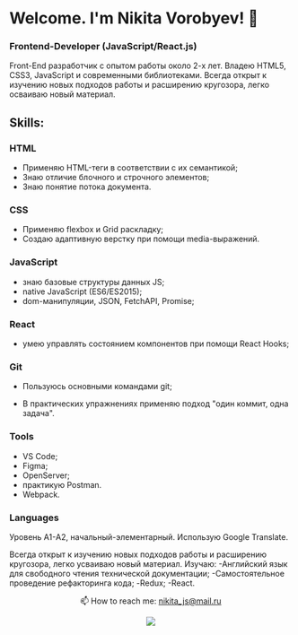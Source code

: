 # Welcome. I'm Nikita Vorobyev! 👋
### Frontend-Developer (JavaScript/React.js)

Front-End разработчик с опытом работы около 2-х лет. Владею HTML5, CSS3, JavaScript и современными библиотеками. Всегда
открыт к изучению новых подходов работы и расширению кругозора, легко осваиваю новый материал. 

## Skills:

### HTML
- Применяю HTML-теги в соответствии с их семантикой;
- Знаю отличие блочного и строчного элементов;
- Знаю понятие потока документа.

### CSS
- Применяю flexbox и Grid раскладку;
- Создаю адаптивную верстку при помощи media-выражений.


### JavaScript 
- знаю базовые структуры данных JS;
-  native JavaScript (ES6/ES2015);
-  dom-манипуляции, JSON, FetchAPI, Promise;
<!-- - умею работать с асинхронными функциями;
- использую современные возможности ECMAScript 2015+. -->

### React
- умею управлять состоянием компонентов при помощи React Hooks;

<!-- ### React
- умею создавать приложения при помощи Create React App;
- умею создавать отдельные страницы при помощи React Router;
- умею управлять состоянием компонентов при помощи React Hooks; -->

### Git
- Пользуюсь основными командами git;
<!-- - умею создавать пулл реквесты; -->
- В практических упражнениях применяю подход "один коммит, одна задача".

### Tools
- VS Code;
- Figma;
- OpenServer;
- практикую Postman.
- Webpack.
<!-- В качестве основной рабочей ОС использую Windows 10. Для кодинга пользуюсь VS Code с множеством доп.плагинов, ускоряющих и корректирующих процесс кодинга. -->

### Languages
Уровень A1-А2, начальный-элементарный. Использую Google Translate.

Всегда открыт к изучению новых подходов работы и расширению кругозора, легко усваиваю новый материал.
Изучаю:
-Английский язык для свободного чтения технической документации;
-Самостоятельное проведение рефакторинга кода;
-Redux;
-React.

<p align="center">📫 How to reach me: <a href="mailto:nikita_js@mail.ru">nikita_js@mail.ru</a></p>
  
<p align='center'>
    <a href="https://t.me/Vorobey_071">
       <img src="https://img.shields.io/badge/Telegram-2CA5E0?style=for-the-badge&logo=telegram&logoColor=white"/>
   </a>
   </p>

<!--
**NikV020/NikV020** is a ✨ _special_ ✨ repository because its `README.md` (this file) appears on your GitHub profile.

Here are some ideas to get you started:

- 🔭 I’m currently working on ...
- 🌱 I’m currently learning ...
- 👯 I’m looking to collaborate on ...
- 🤔 I’m looking for help with ...
- 💬 Ask me about ...
- 📫 How to reach me: ...
- 😄 Pronouns: ...
- ⚡ Fun fact: ...
-->
